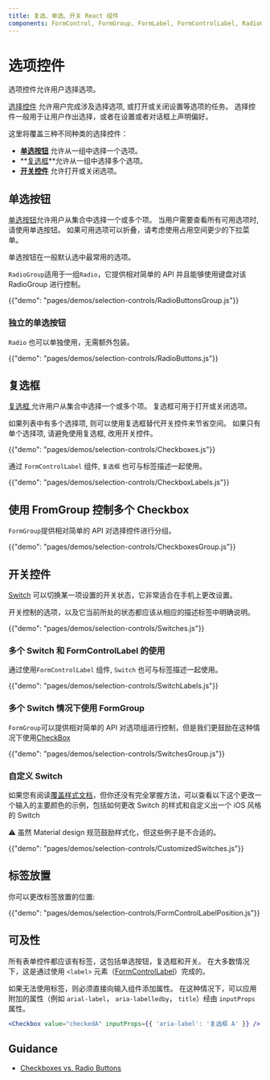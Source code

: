 ```yaml
---
title: 复选、单选、开关 React 组件
components: FormControl, FormGroup, FormLabel, FormControlLabel, RadioGroup, Checkbox, Radio, Switch
---
```


# 选项控件

<p class="description">选项控件允许用户选择选项。</p>

[选择控件](https://material.io/design/components/selection-controls.html) 允许用户完成涉及选择选项, 或打开或关闭设置等选项的任务。 选择控件一般用于让用户作出选择，或者在设置或者对话框上声明偏好。

这里将覆盖三种不同种类的选择控件：

- **[单选按钮](#radio-buttons)** 允许从一组中选择一个选项。
- **[复选框](#checkboxes)**允许从一组中选择多个选项。
- **[开关控件](#switches)** 允许打开或关闭选项。

## 单选按钮

[ 单选按钮](https://material.io/design/components/selection-controls.html#radio-buttons)允许用户从集合中选择一个或多个项。 当用户需要查看所有可用选项时, 请使用单选按钮。 如果可用选项可以折叠，请考虑使用占用空间更少的下拉菜单。

单选按钮在一般默认选中最常用的选项。

`RadioGroup`适用于一组`Radio`，它提供相对简单的 API 并且能够使用键盘对该 RadioGroup 进行控制。

{{"demo": "pages/demos/selection-controls/RadioButtonsGroup.js"}}

### 独立的单选按钮

`Radio` 也可以单独使用，无需额外包装。

{{"demo": "pages/demos/selection-controls/RadioButtons.js"}}

## 复选框

[ 复选框 ](https://material.io/design/components/selection-controls.html#checkboxes) 允许用户从集合中选择一个或多个项。 复选框可用于打开或关闭选项。

如果列表中有多个选择项, 则可以使用复选框替代开关控件来节省空间。 如果只有单个选择项, 请避免使用复选框, 改用开关控件。

{{"demo": "pages/demos/selection-controls/Checkboxes.js"}}

通过 `FormControlLabel` 组件, `复选框` 也可与标签描述一起使用。

{{"demo": "pages/demos/selection-controls/CheckboxLabels.js"}}

## 使用 FromGroup 控制多个 Checkbox

`FormGroup`提供相对简单的 API 对选择控件进行分组。

{{"demo": "pages/demos/selection-controls/CheckboxesGroup.js"}}

## 开关控件

[Switch](https://material.io/design/components/selection-controls.html#switches) 可以切换某一项设置的开关状态，它非常适合在手机上更改设置。

开关控制的选项，以及它当前所处的状态都应该从相应的描述标签中明确说明。

{{"demo": "pages/demos/selection-controls/Switches.js"}}

### 多个 Switch 和 FormControlLabel 的使用

通过使用`FormControlLabel` 组件, `Switch` 也可与标签描述一起使用。

{{"demo": "pages/demos/selection-controls/SwitchLabels.js"}}

### 多个 Switch 情况下使用 FormGroup

`FormGroup`可以提供相对简单的 API 对选项组进行控制，但是我们更鼓励在这种情况下使用[CheckBox](#checkboxes)

{{"demo": "pages/demos/selection-controls/SwitchesGroup.js"}}

### 自定义 Switch

如果您有阅读[覆盖样式文档](/customization/overrides/)，但你还没有完全掌握方法，可以查看以下这个更改一个输入的主要颜色的示例，包括如何更改 Switch 的样式和自定义出一个 iOS 风格的 Switch

⚠️ 虽然 Material design 规范鼓励样式化，但这些例子是不合适的。

{{"demo": "pages/demos/selection-controls/CustomizedSwitches.js"}}

## 标签放置

你可以更改标签放置的位置:

{{"demo": "pages/demos/selection-controls/FormControlLabelPosition.js"}}

## 可及性

所有表单控件都应该有标签，这包括单选按钮，复选框和开关。 在大多数情况下，这是通过使用 `<label>` 元素（[FormControlLabel](/api/form-control-label/)）完成的。

如果无法使用标签，则必须直接向输入组件添加属性。 在这种情况下，可以应用附加的属性（例如 `arial-label`， `aria-labelledby`， `title`）经由 `inputProps` 属性。

```jsx
<Checkbox value="checkedA" inputProps={{ 'aria-label': '复选框 A' }} />
```

## Guidance

- [Checkboxes vs. Radio Buttons](https://www.nngroup.com/articles/checkboxes-vs-radio-buttons/)
